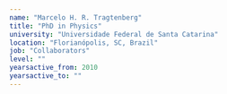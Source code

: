 ```yaml
---
name: "Marcelo H. R. Tragtenberg"
title: "PhD in Physics"
university: "Universidade Federal de Santa Catarina"
location: "Florianópolis, SC, Brazil"
job: "Collaborators"
level: ""
yearsactive_from: 2010
yearsactive_to: ""
---
```

